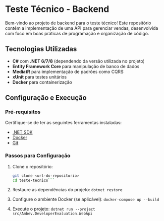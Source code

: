 # Teste Técnico - Backend

Bem-vindo ao projeto de backend para o teste técnico! Este repositório contém a implementação de uma API para gerenciar vendas, desenvolvida com foco em boas práticas de programação e organização de código.

## Tecnologias Utilizadas

- **C#** com **.NET 6/7/8** (dependendo da versão utilizada no projeto)
- **Entity Framework Core** para manipulação de banco de dados
- **MediatR** para implementação de padrões como CQRS
- **xUnit** para testes unitários
- **Docker** para containerização

## Configuração e Execução

### Pré-requisitos

Certifique-se de ter as seguintes ferramentas instaladas:

- [.NET SDK](https://dotnet.microsoft.com/download)
- [Docker](https://www.docker.com/)
- [Git](https://git-scm.com/)

### Passos para Configuração

1. Clone o repositório:
   ```bash
   git clone <url-do-repositorio>
   cd teste-tecnico```

2. Restaure as dependências do projeto:
    ```dotnet restore```

3. Configure o ambiente Docker (se aplicável):
```docker-compose up --build```

4. Execute o projeto:
```dotnet run --project src/Ambev.DeveloperEvaluation.WebApi```
